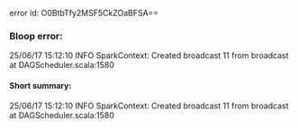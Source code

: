 error id: O0BtbTfy2MSF5CkZOaBFSA==
### Bloop error:

25/06/17 15:12:10 INFO SparkContext: Created broadcast 11 from broadcast at DAGScheduler.scala:1580
#### Short summary: 

25/06/17 15:12:10 INFO SparkContext: Created broadcast 11 from broadcast at DAGScheduler.scala:1580